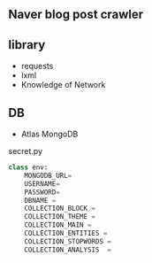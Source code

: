 ## Naver blog post crawler

## library
- requests
- lxml
- Knowledge of Network

## DB
- Atlas MongoDB

secret.py
```python
class env:
    MONGODB_URL=
    USERNAME= 
    PASSWORD= 
    DBNAME = 
    COLLECTION_BLOCK = 
    COLLECTION_THEME = 
    COLLECTION_MAIN = 
    COLLECTION_ENTITIES = 
    COLLECTION_STOPWORDS = 
    COLLECTION_ANALYSIS  = 
```
